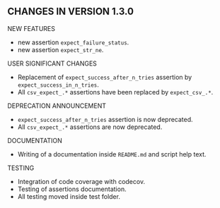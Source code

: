 CHANGES IN VERSION 1.3.0
------------------------

NEW FEATURES

 * new assertion `expect_failure_status`.
 * new assertion `expect_str_ne`.

USER SIGNIFICANT CHANGES

 * Replacement of `expect_success_after_n_tries` assertion by `expect_success_in_n_tries`.
 * All `csv_expect_.*` assertions have been replaced by `expect_csv_.*`.

DEPRECATION ANNOUNCEMENT

 * `expect_success_after_n_tries` assertion is now deprecated.
 * All `csv_expect_.*` assertions are now deprecated.

DOCUMENTATION

 * Writing of a documentation inside `README.md` and script help text.

TESTING

 * Integration of code coverage with codecov.
 * Testing of assertions documentation.
 * All testing moved inside test folder.
